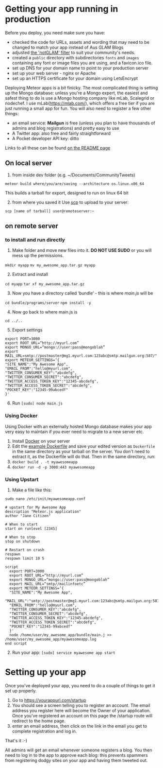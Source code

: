 # Getting your app running in production

Before you deploy, you need make sure you have:

* checked the code for URLs, assets and wording that may need to be changed to match your app instead of Aus GLAM Blogs
* adjusted [the 'notGLAM' filter](https://www.hughrundle.net/2017/08/18/silencing-ausglamblogs/) to suit your community's needs.
* created a `public` directory with subdirectories `fonts` and `images` containing any font or image files you are using, and a favicon.ico file.
* set up DNS for your domain name to point to your production server
* set up your web server - nginx or Apache
* set up an HTTPS certificate for your domain using LetsEncrypt

Deploying Meteor apps is a bit finicky. The most complicated thing is setting up the Mongo database: unless you're a Mongo expert, the easiest and safest thing to do is use a Mongo hosting company like mLab, Scalegrid or nodechef. I use mLab(https://mlab.com/), which offers a free tier if you are just running a small app for fun. You will also need to register a few other things:

* an email service: **Mailgun** is free (unless you plan to have thousands of admins and blog registrations) and pretty easy to use
* A Twitter app: also free and fairly straightforward
* A Pocket developer API key: ditto

Links to all these can be found [on the README page](README.md)

## On local server
1. from inside dev folder (e.g. ~/Documents/CommunityTweets)

`meteor build where/you/are/saving --architecture os.linux.x86_64`

This builds a tarball for export, designed to run on linux 64 bit

2. from where you saved it
Use [scp](https://en.wikipedia.org/wiki/Secure_copy) to upload to your server:

`scp [name of tarball] user@remoteserver:~`

## on remote server

### to install and run directly

1. Make folder and move new files into it. **DO NOT USE SUDO** or you will mess up the permissions.

`mkdir myapp`
`mv my_awesome_app.tar.gz myapp`

2. Extract and install

`cd myapp`
`tar xf my_awesome_app.tar.gz`

3. Now you have a directory called ‘bundle’ - this is where *main.js* will be

`cd bundle/programs/server`
`npm install -y`

4. Now go back to where main.js is

`cd ../..`

5. Export settings

```
export PORT=3000
export ROOT_URL=“http://myurl.com”
export MONGO_URL=“mongo://user:pass@mongoblah”
export MAIL_URL=smtp://postmaster@mg1.myurl.com:123abc@smtp.mailgun.org:587/"
export METEOR_SETTINGS=‘{
"SITE_NAME":"My Awesome App",
"EMAIL_FROM":"hello@myurl.com",
"TWITTER_CONSUMER_KEY":"abcdefg",
"TWITTER_CONSUMER_SECRET":"abcdefg",
"TWITTER_ACCESS_TOKEN_KEY":"12345-abcdefg",
"TWITTER_ACCESS_TOKEN_SECRET":"abcdefg",
"POCKET_KEY":"12345-99abcedf"
}'
```

6. Run
`[sudo] node main.js`

### Using Docker

Using Docker with an externally hosted Mongo database makes your app very easy to maintain if you ever need to migrate to a new server etc.

1. Install [Docker](https://www.docker.com/) on your server
2. Edit the [example Dockerfile](Dockerfile_template) and save your edited version as `Dockerfile` in the same directory as your tarball on the server. You don't need to extract it, as the Dockerfile will do that. Then in the same directory, run:
3. `docker build . -t myawesomeapp`
4. `docker run -d -p 3000:443 myawesomeapp`

### Using Upstart
1. Make a file like this:

`sudo nano /etc/init/myawesomeapp.conf`

```
# upstart for My Awesome App
description "Meteor.js application"
author "Jane Citizen"

# When to start
start on runlevel [2345]

# When to stop
stop on shutdown

# Restart on crash
respawn
respawn limit 10 5

script
  export PORT=3000
  export ROOT_URL=“http://myurl.com”
  export MONGO_URL=“mongo://user:pass@mongoblah”
  export MAIL_URL=“smtp//mailinfoetc”
  export METEOR_SETTINGS=‘{
  "SITE_NAME":"My Awesome App",
  "MAIL_URL":"smtp://postmaster@mg1.myurl.com:123abc@smtp.mailgun.org:587/",
  "EMAIL_FROM":"hello@myurl.com",
  "TWITTER_CONSUMER_KEY":"abcdefg",
  "TWITTER_CONSUMER_SECRET":"abcdefg",
  "TWITTER_ACCESS_TOKEN_KEY":"12345-abcdefg",
  "TWITTER_ACCESS_TOKEN_SECRET":"abcdefg",
  "POCKET_KEY":"12345-99abcedf"
  }'
  node /home/user/my_awesome_app/bundle/main.j >> /home/user/my_awesome_app/myawesomeapp.log
end script
```

2. Run your app: `[sudo] service myawesome app start`

# Setting up your app

Once you've deployed your app, you need to do a couple of things to get it set up properly.

1. Go to https://yourappurl.com/startup
2. You should see a screen telling you to register an account. The email address you register here will become the Owner of your application. Once you've registered an account on this page the /startup route will redirect to the home page.
3. enter an email address, then click on the link in the email you get to complete registration and log in.

That's it :-)

All admins will get an email whenever someone registers a blog. You then need to log in to the app to approve each blog: this prevents spammers from registering dodgy sites on your app and having them tweeted out.